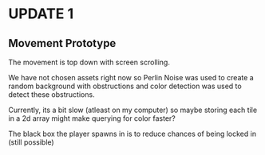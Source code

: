 # UPDATE 1
## Movement Prototype

The movement is top down with screen scrolling. 

We have not chosen assets right now so Perlin Noise was used to create a random background with obstructions and color detection was used to detect these obstructions.

Currently, its a bit slow (atleast on my computer) so maybe storing each tile in a 2d array might make querying for color faster?

The black box the player spawns in is to reduce chances of being locked in  (still possible)